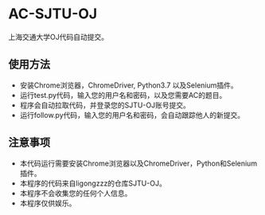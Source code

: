 # AC-SJTU-OJ
上海交通大学OJ代码自动提交。

## 使用方法
- 安装Chrome浏览器，ChromeDriver, Python3.7 以及Selenium插件。
- 运行test.py代码，输入您的用户名和密码，以及您需要AC的题目。
- 程序会自动拉取代码，并登录您的SJTU-OJ账号提交。
- 运行follow.py代码，输入您的用户名和密码，会自动跟踪他人的新提交。

## 注意事项
- 本代码运行需要安装Chrome浏览器以及ChromeDriver，Python和Selenium插件。
- 本程序的代码来自ligongzzz的仓库SJTU-OJ。
- 本程序不会收集您的任何个人信息。
- 本程序仅供娱乐。
